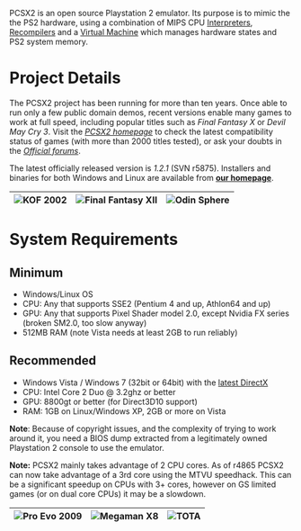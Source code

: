 PCSX2 is an open source Playstation 2 emulator. Its purpose is to mimic the the PS2 hardware, using a combination of MIPS CPU [Interpreters](http://en.wikipedia.org/wiki/Interpreter_\(computing\)), [Recompilers](http://en.wikipedia.org/wiki/Dynamic_recompilation) and a [Virtual Machine](http://en.wikipedia.org/wiki/Virtual_machine) which manages hardware states and PS2 system memory.

# Project Details

The PCSX2 project has been running for more than ten years. Once able to run only a few public domain demos, recent versions enable many games to work at full speed, including popular titles such as *Final Fantasy X* or *Devil May Cry 3*. Visit the *[PCSX2 homepage](http://pcsx2.net)* to check the latest compatibility status of games (with more than 2000 titles tested), or ask your doubts in the *[Official forums](http://forums.pcsx2.net/)*.

The latest officially released version is *1.2.1* (SVN r5875).
Installers and binaries for both Windows and Linux are available from **[our homepage](http://pcsx2.net/)**.

| ![KOF 2002](https://dl.dropboxusercontent.com/u/743491/PCSX2/KoF2002.jpg "KOF 2002") | ![Final Fantasy XII](https://dl.dropboxusercontent.com/u/743491/PCSX2/FinalFantasyXII.jpg "Final Fantasy XII") | ![Odin Sphere](https://dl.dropboxusercontent.com/u/743491/PCSX2/OdinSphere.jpg "Odin Sphere")
|:----:|:----:|:----:|

# System Requirements

## Minimum
* Windows/Linux OS
* CPU: Any that supports SSE2 (Pentium 4 and up, Athlon64 and up)
* GPU: Any that supports Pixel Shader model 2.0, except Nvidia FX series (broken SM2.0, too slow anyway)
* 512MB RAM (note Vista needs at least 2GB to run reliably)

## Recommended
* Windows Vista / Windows 7 (32bit or 64bit) with the [latest DirectX](http://www.microsoft.com/en-us/download/details.aspx?id=35)
* CPU: Intel Core 2 Duo @ 3.2ghz or better
* GPU: 8800gt or better (for Direct3D10 support)
* RAM: 1GB on Linux/Windows XP, 2GB or more on Vista

**Note**: Because of copyright issues, and the complexity of trying to work around it, you need a BIOS dump extracted from a legitimately owned Playstation 2 console to use the emulator.

**Note:** PCSX2 mainly takes advantage of 2 CPU cores. As of r4865 PCSX2 can now take advantage of a 3rd core using the MTVU speedhack. This can be a significant speedup on CPUs with 3+ cores, however on GS limited games (or on dual core CPUs) it may be a slowdown.

| ![Pro Evo 2009](https://dl.dropboxusercontent.com/u/743491/PCSX2/ProEvo2009.jpg "Pro Evo 2009") | ![Megaman X8](https://dl.dropboxusercontent.com/u/743491/PCSX2/MegamanX8.jpg "Megaman X8") | ![TOTA](https://dl.dropboxusercontent.com/u/743491/PCSX2/TOTA.jpg "TOTA")
|:----:|:----:|:----:|

